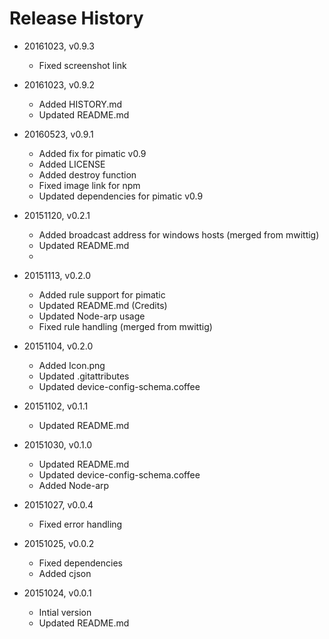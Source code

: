 # Release History

* 20161023, v0.9.3
	* Fixed screenshot link

* 20161023, v0.9.2
	* Added HISTORY.md
	* Updated README.md

* 20160523, v0.9.1
	* Added fix for pimatic v0.9
	* Added LICENSE
	* Added destroy function
	* Fixed image link for npm
	* Updated dependencies for pimatic v0.9

* 20151120, v0.2.1
	* Added broadcast address for windows hosts (merged from mwittig)
	* Updated README.md
	* 

* 20151113, v0.2.0
	* Added rule support for pimatic
	* Updated README.md (Credits)
	* Updated Node-arp usage
	* Fixed rule handling (merged from mwittig)

* 20151104, v0.2.0
	* Added Icon.png
	* Updated .gitattributes
	* Updated device-config-schema.coffee

* 20151102, v0.1.1
	* Updated README.md

* 20151030, v0.1.0
	* Updated README.md
	* Updated device-config-schema.coffee
	* Added Node-arp

* 20151027, v0.0.4
	* Fixed error handling

* 20151025, v0.0.2
	* Fixed dependencies
	* Added cjson 

* 20151024, v0.0.1
	* Intial version
	* Updated README.md